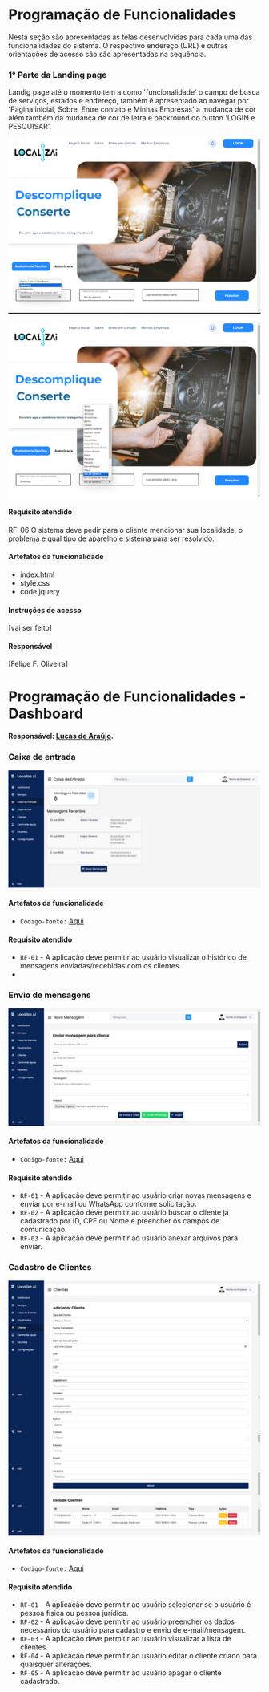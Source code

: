 # Programação de Funcionalidades

Nesta seção são apresentadas as telas desenvolvidas para cada uma das funcionalidades do sistema. O respectivo endereço (URL) e outras orientações de acesso são são apresentadas na sequência.

### 1° Parte da Landing page

Landig page até o momento tem a como 'funcionalidade' o campo de busca de serviços, estados e endereço,
também é apresentado ao navegar por 'Pagina inicial, Sobre, Entre contato e Minhas Empresas' a mudança de cor além também da mudança de cor de letra e backround do button 'LOGIN e PESQUISAR'.

![Landing page](https://github.com/ICEI-PUC-Minas-PMV-ADS/pmv-ads-2024-1-e1-proj-web-t3-localiza-ai/blob/main/documentos/img/Captura%20de%20Tela%20(72).png)

![Landing page](https://github.com/ICEI-PUC-Minas-PMV-ADS/pmv-ads-2024-1-e1-proj-web-t3-localiza-ai/blob/main/documentos/img/Captura%20de%20Tela%20(73).png)

#### Requisito atendido

RF-06	O sistema deve pedir para o cliente mencionar sua localidade, o problema e qual tipo de aparelho e sistema para ser resolvido.


#### Artefatos da funcionalidade

- index.html
- style.css
- code.jquery

#### Instruções de acesso

[vai ser feito]


#### Responsável

[Felipe F. Oliveira]


# Programação de Funcionalidades - Dashboard
#### Responsável: [Lucas de Araújo](https://github.com/lucas-arl).
### Caixa de entrada

![1-caixa de entrada](https://github.com/ICEI-PUC-Minas-PMV-ADS/pmv-ads-2024-1-e1-proj-web-t3-localiza-ai/blob/c4bd24d11860e9a5eb2a95298b45b343f12a9f9c/codigo-fonte/dashboard/images/Tela%2002%20-%20Caixa%20de%20Entrada.png)
#### Artefatos da funcionalidade
- `Código-fonte:` [Aqui](https://github.com/ICEI-PUC-Minas-PMV-ADS/pmv-ads-2024-1-e1-proj-web-t3-localiza-ai/blob/c4bd24d11860e9a5eb2a95298b45b343f12a9f9c/codigo-fonte/dashboard/caixa-de-entrada.html)
#### Requisito atendido
- `RF-01` - A aplicação deve permitir ao usuário visualizar o histórico de mensagens enviadas/recebidas com os clientes.
- 
### Envio de mensagens
![2-nova mensagem](https://github.com/ICEI-PUC-Minas-PMV-ADS/pmv-ads-2024-1-e1-proj-web-t3-localiza-ai/blob/c4bd24d11860e9a5eb2a95298b45b343f12a9f9c/codigo-fonte/dashboard/images/Tela%2003%20-%20Enviar%20mensagem.png)
#### Artefatos da funcionalidade
- `Código-fonte:` [Aqui](https://github.com/ICEI-PUC-Minas-PMV-ADS/pmv-ads-2024-1-e1-proj-web-t3-localiza-ai/blob/c4bd24d11860e9a5eb2a95298b45b343f12a9f9c/codigo-fonte/dashboard/nova-mensagem.html)
#### Requisito atendido
- `RF-01` - A aplicação deve permitir ao usuário criar novas mensagens e enviar por e-mail ou WhatsApp conforme solicitação.
- `RF-02` - A aplicação deve permitir ao usuário buscar o cliente já cadastrado por ID, CPF ou Nome e preencher os campos de comunicação.
- `RF-03` - A aplicação deve permitir ao usuário anexar arquivos para enviar.

 ### Cadastro de Clientes
 ![3-cadastro de clientes](https://github.com/ICEI-PUC-Minas-PMV-ADS/pmv-ads-2024-1-e1-proj-web-t3-localiza-ai/blob/c4bd24d11860e9a5eb2a95298b45b343f12a9f9c/codigo-fonte/dashboard/images/Tela%2004%20-%20Clientes.png)
#### Artefatos da funcionalidade
- `Código-fonte:` [Aqui](https://github.com/ICEI-PUC-Minas-PMV-ADS/pmv-ads-2024-1-e1-proj-web-t3-localiza-ai/blob/c4bd24d11860e9a5eb2a95298b45b343f12a9f9c/codigo-fonte/dashboard/clientes.html)
#### Requisito atendido
- `RF-01` - A aplicação deve permitir ao usuário selecionar se o usuário é pessoa física ou pessoa jurídica.
- `RF-02` - A aplicação deve permitir ao usuário preencher os dados necessários do usuário para cadastro e envio de e-mail/mensagem.
- `RF-03` - A aplicação deve permitir ao usuário visualizar a lista de clientes.
- `RF-04` - A aplicação deve permitir ao usuário editar o cliente criado para quaisquer alterações.
- `RF-05` - A aplicação deve permitir ao usuário apagar o cliente cadastrado. 
